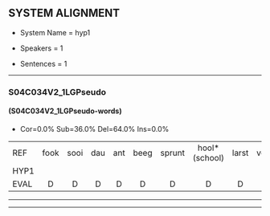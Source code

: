 
## SYSTEM ALIGNMENT

- System Name = hyp1

- Speakers = 1

- Sentences = 1

---

### S04C034V2_1LGPseudo

#### (S04C034V2_1LGPseudo-words)

- Cor=0.0%	Sub=36.0%	Del=64.0%	Ins=0.0%

|  |  |  |  |  |  |  |  |  |  |  |  |  |  |  |  |  |  |  |  |  |  |  |  |  |  |  |  |  |  |  |  |  |  |  |  |  |  |  |  |  |  |  |  |  |  |  |  |  |  |  |
|:--- |:---:|:---:|:---:|:---:|:---:|:---:|:---:|:---:|:---:|:---:|:---:|:---:|:---:|:---:|:---:|:---:|:---:|:---:|:---:|:---:|:---:|:---:|:---:|:---:|:---:|:---:|:---:|:---:|:---:|:---:|:---:|:---:|:---:|:---:|:---:|:---:|:---:|:---:|:---:|:---:|:---:|:---:|:---:|:---:|:---:|:---:|:---:|:---:|:---:|:---:|
| REF | fook | sooi | dau | ant | beeg | sprunt | hool*(school) | larst | vout | * | * | * | zwoei | * | *t | * | fam | rachts | vaap | * | sprieuw | keng | swoers | * | doer | plirt | jien | blard | guul | hoekt*(hoek) | neeuw*(nieuw) | noork | *(noor) | vid*(vet) | zans | leum | haans | spaai | sjalt | heik*(hek) | sank | roen | frijk | eem | schard | grek*(gek) | dron | * | snaaf | stuid |
| HYP1 |  |  |  |  |  |  |  |  |  |  |  |  |  |  |  |  |  |  |  |  |  |  |  |  |  |  |  |  |  |  |  |  | o | um | m | uhm | a | tan | jo | he | sa | hoen | ra | één | gaar | ee | ton | ton | ta | u |
| EVAL | D | D | D | D | D | D | D | D | D | D | D | D | D | D | D | D | D | D | D | D | D | D | D | D | D | D | D | D | D | D | D | D | S | S | S | S | S | S | S | S | S | S | S | S | S | S | S | S | S | S |
---

---
